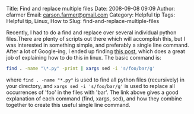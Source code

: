 Title: Find and replace multiple files
Date: 2008-09-08 09:09
Author: cfarmer
Email: carson.farmer@gmail.com
Category: Helpful tip
Tags: Helpful tip, Linux, How to
Slug: find-and-replace-multiple-files

Recently, I had to do a find and replace over several individual python
files.There are plenty of scripts out there which will accomplish this,
but I was interested in something simple, and preferably a single line
command. After a lot of Google-ing, I ended up finding [this post][],
which does a great job of explaining how to do this in linux. The basic
command is:

```bash
find . -name "\*.py" -print | xargs sed -i 's/foo/bar/g'
```

where `find . -name "*.py"` is used to find all python files (recursively) in 
your directory,  and `xargs sed -i 's/foo/bar/g'` is used to replace all 
occurrences of 'foo' in the files with 'bar'.
The link above gives a good explanation of each command (find, xargs, sed), 
and how they combine together to create this useful single line command.

[this post]: http://rushi.wordpress.com/2008/08/05/find-replace-across-multiple-files-in-linux/#comment-26487
